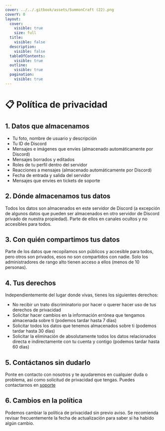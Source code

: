 ```yaml
---
cover: ../../.gitbook/assets/SummonCraft (22).png
coverY: 0
layout:
  cover:
    visible: true
    size: full
  title:
    visible: false
  description:
    visible: false
  tableOfContents:
    visible: true
  outline:
    visible: true
  pagination:
    visible: true
---
```


# 📋 Política de privacidad

## 1. Datos que almacenamos

* Tu foto, nombre de usuario y descripción
* Tu ID de Discord
* Mensajes e imágenes que envíes (almacenado automáticamente por Discord)
* Mensajes borrados y editados
* Roles de tu perfil dentro del servidor
* Reacciones a mensajes (almacenado automáticamente por Discord)
* Fecha de entrada y salida del servidor
* Mensajes que envíes en tickets de soporte

## 2. Dónde almacenamos tus datos

Todos los datos son almacenados en este servidor de Discord (a excepción de algunos datos que pueden ser almacenados en otro servidor de Discord privado de nuestra propiedad). Parte de ellos en canales ocultos y no accesibles para todos.

## 3. Con quién compartimos tus datos

Parte de los datos que recopilamos son públicos y accesible para todos, pero otros son privados, esos no son compartidos con nadie. Solo los administradores de rango alto tienen acceso a ellos (menos de 10 personas).

## 4. Tus derechos

Independientemente del lugar donde vivas, tienes los siguientes derechos:

* No recibir un trato discriminatorio por hacer o querer hacer uso de tus derechos de privacidad
* Solicitar hacer cambios en la información errónea que tengamos almacenada sobre ti (podemos tardar hasta 7 días)
* Solicitar todos los datos que tenemos almacenados sobre ti (podemos tardar hasta 30 días)
* Solicitar la eliminación de absolutamente todos los datos relacionados directa e indirectamente con tu cuenta y contigo (podemos tardar hasta 60 días)

## 5. Contáctanos sin dudarlo

Ponte en contacto con nosotros y te ayudaremos en cualquier duda o problema, así como solicitud de privacidad que tengas. Puedes contactarnos en [soporte](../../soporte/ "mention")

## 6. Cambios en la política

Podemos cambiar la política de privacidad sin previo aviso. Se recomienda revisar frecuentemente la fecha de actualización para saber si ha habido algún cambio.
